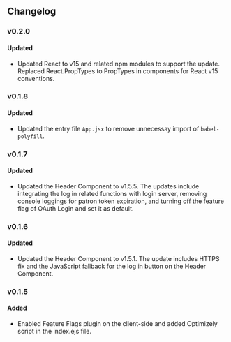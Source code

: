 ## Changelog

### v0.2.0
#### Updated
- Updated React to v15 and related npm modules to support the update. Replaced React.PropTypes to PropTypes in components for React v15 conventions.

### v0.1.8
#### Updated
- Updated the entry file `App.jsx` to remove unnecessay import of `babel-polyfill`.

### v0.1.7
#### Updated
- Updated the Header Component to v1.5.5. The updates include integrating the log in related functions with login server, removing console loggings for patron token expiration, and turning off the feature flag of OAuth Login and set it as default.

### v0.1.6
#### Updated
- Updated the Header Component to v1.5.1. The update includes HTTPS fix and the JavaScript fallback for the log in button on the Header Component.

### v0.1.5
#### Added
- Enabled Feature Flags plugin on the client-side and added Optimizely script in the index.ejs file.
